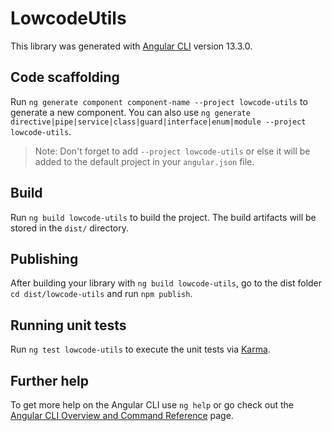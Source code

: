 # LowcodeUtils

This library was generated with [Angular CLI](https://github.com/angular/angular-cli) version 13.3.0.

## Code scaffolding

Run `ng generate component component-name --project lowcode-utils` to generate a new component. You can also use `ng generate directive|pipe|service|class|guard|interface|enum|module --project lowcode-utils`.
> Note: Don't forget to add `--project lowcode-utils` or else it will be added to the default project in your `angular.json` file. 

## Build

Run `ng build lowcode-utils` to build the project. The build artifacts will be stored in the `dist/` directory.

## Publishing

After building your library with `ng build lowcode-utils`, go to the dist folder `cd dist/lowcode-utils` and run `npm publish`.

## Running unit tests

Run `ng test lowcode-utils` to execute the unit tests via [Karma](https://karma-runner.github.io).

## Further help

To get more help on the Angular CLI use `ng help` or go check out the [Angular CLI Overview and Command Reference](https://angular.io/cli) page.
